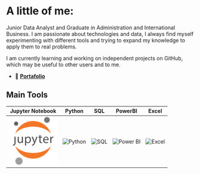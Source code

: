 # A little of me:
Junior Data Analyst and Graduate in Administration and International Business. I am passionate about technologies and data, I always find myself experimenting with different tools and trying to expand my knowledge to apply them to real problems.

I am currently learning and working on independent projects on GitHub, which may be useful to other users and to me.

- 📂 **[Portafolio](https://github.com/DanielCortez94?tab=repositories)**

## Main Tools

| Jupyter Notebook | Python | SQL | PowerBI | Excel |
|-------------------|--------|-----|---------|-------|
| <img src="https://raw.githubusercontent.com/github/explore/main/topics/jupyter-notebook/jupyter-notebook.png" alt="Jupyter" width="130"> | <img src="https://img.icons8.com/color/48/000000/python.png" alt="Python" width="130"> |  <img src="https://img.icons8.com/ios-filled/50/000000/database.png" alt="SQL" width="130">     | <img src="https://iconos8.es/icon/Ny0t2MYrJ70p/power-bi-2021" alt="Power BI" width="130"> |  <img src="https://img.icons8.com/color/48/000000/microsoft-excel-2019.png" alt="Excel" width="130"> |


